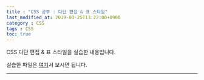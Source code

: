 ```yaml
---
title : "CSS 공부 : 다단 편집 & 표 스타일" 
last_modified_at: 2019-03-25T13:22:00+0900
category : CSS
tags : CSS
toc: true
--- 
```


CSS 다단 편집 & 표 스타일을 실습한 내용입니다.

실습한 파일은 [여기](https://minungpark.github.io/HTML/column&tablestyle.html)서 보시면 됩니다.

---